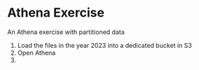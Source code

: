 # Athena Exercise
An Athena exercise with partitioned data

1. Load the files in the year 2023 into a dedicated bucket in S3
2. Open Athena
3. 
